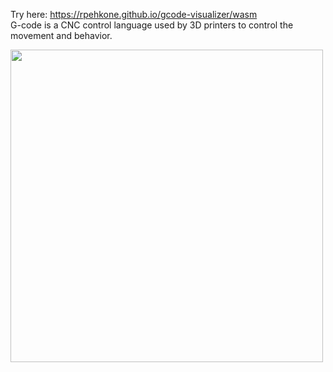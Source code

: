 Try here: https://rpehkone.github.io/gcode-visualizer/wasm  
G-code is a CNC control language used by 3D printers to control the movement and behavior.  

<img src="gif.gif" width="500" height="auto"/>  

